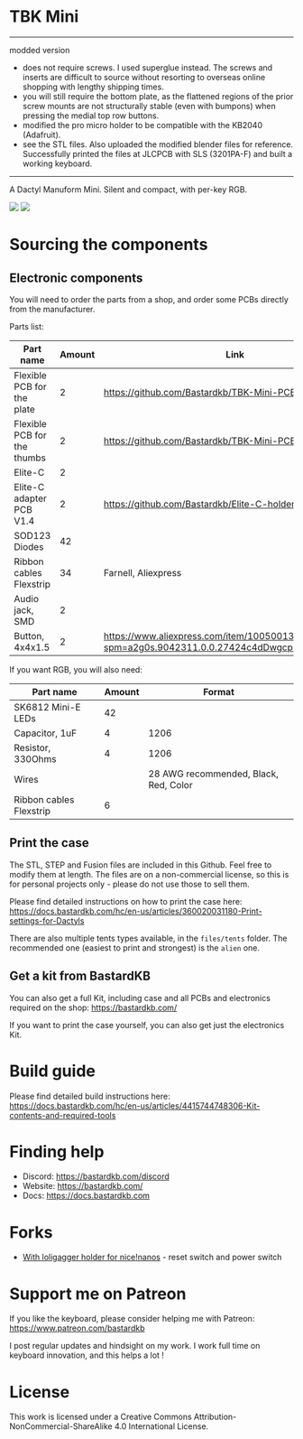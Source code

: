 # TBK Mini

---

modded version 
- does not require screws. I used superglue instead. The screws and inserts are difficult to source without resorting to overseas online shopping with lengthy shipping times. 
- you will still require the bottom plate, as the flattened regions of the prior screw mounts are not structurally stable (even with bumpons) when pressing the medial top row buttons.
- modified the pro micro holder to be compatible with the KB2040 (Adafruit).
- see the STL files. Also uploaded the modified blender files for reference. Successfully printed the files at JLCPCB with SLS (3201PA-F) and built a working keyboard.

---

A Dactyl Manuform Mini. Silent and compact, with per-key RGB.

![](pics/4.png)
![](pics/5.JPG)

# Sourcing the components

## Electronic components

You will need to order the parts from a shop, and order some PCBs directly from the manufacturer.

Parts list:

| Part name                         | Amount | Link                                                                                       |
| --------------------------------- | ------ | ------------------------------------------------------------------------------------------ |
| Flexible PCB for the plate        | 2      | https://github.com/Bastardkb/TBK-Mini-PCB-plate                                            |
| Flexible PCB for the thumbs       | 2      | https://github.com/Bastardkb/TBK-Mini-PCB-thumb-cluster                                    |
| Elite-C                           | 2      |                                                                                            |
| Elite-C adapter PCB V1.4          | 2      | https://github.com/Bastardkb/Elite-C-holder                                                |
| SOD123 Diodes                     | 42     |                                                                                            |
| Ribbon cables Flexstrip           | 34     | Farnell, Aliexpress                                                                        |
| Audio jack, SMD                   | 2      |                                                                                            |
| Button, 4x4x1.5                   | 2      | https://www.aliexpress.com/item/1005001304569553.html?spm=a2g0s.9042311.0.0.27424c4dDwgcp7 |

If you want RGB, you will also need:

| Part name               | Amount | Format                                |
| ----------------------- | ------ | ------------------------------------- |
| SK6812 Mini-E LEDs      | 42     |                                       |
| Capacitor, 1uF          | 4      | 1206                                  |
| Resistor, 330Ohms       | 4      | 1206                                  |
| Wires                   |        | 28 AWG recommended, Black, Red, Color |
| Ribbon cables Flexstrip | 6      |                                       |

## Print the case

The STL, STEP and Fusion files are included in this Github.
Feel free to modify them at length. The files are on a non-commercial license, so this is for personal projects only - please do not use those to sell them.

Please find detailed instructions on how to print the case here:
https://docs.bastardkb.com/hc/en-us/articles/360020031180-Print-settings-for-Dactyls

There are also multiple tents types available, in the `files/tents` folder. The recommended one (easiest to print and strongest) is the `alien` one.

## Get a kit from BastardKB

You can also get a full Kit, including case and all PCBs and electronics required on the shop:
https://bastardkb.com/


If you want to print the case yourself, you can also get just the electronics Kit.

# Build guide

Please find detailed build instructions here:
https://docs.bastardkb.com/hc/en-us/articles/4415744748306-Kit-contents-and-required-tools

# Finding help

- Discord: https://bastardkb.com/discord
- Website: https://bastardkb.com/
- Docs: https://docs.bastardkb.com


# Forks

- [With loligagger holder for nice!nanos](https://github.com/nathanielks/TBK-Mini) - reset switch and power switch

# Support me on Patreon

If you like the keyboard, please consider helping me with Patreon: https://www.patreon.com/bastardkb

I post regular updates and hindsight on my work. I work full time on keyboard innovation, and this helps a lot !


# License

This work is licensed under a Creative Commons Attribution-NonCommercial-ShareAlike 4.0 International License.
